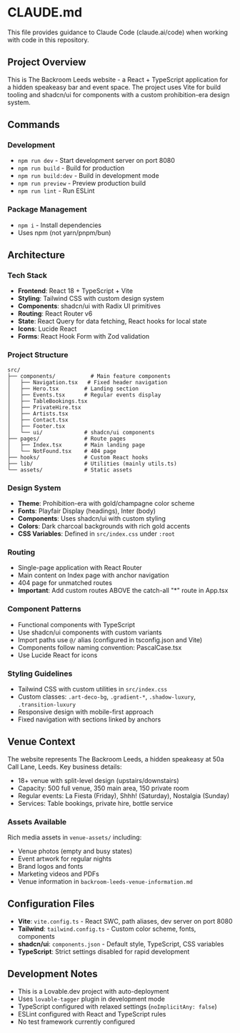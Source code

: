 # CLAUDE.md

This file provides guidance to Claude Code (claude.ai/code) when working with code in this repository.

## Project Overview

This is The Backroom Leeds website - a React + TypeScript application for a hidden speakeasy bar and event space. The project uses Vite for build tooling and shadcn/ui for components with a custom prohibition-era design system.

## Commands

### Development
- `npm run dev` - Start development server on port 8080
- `npm run build` - Build for production
- `npm run build:dev` - Build in development mode
- `npm run preview` - Preview production build
- `npm run lint` - Run ESLint

### Package Management
- `npm i` - Install dependencies
- Uses npm (not yarn/pnpm/bun)

## Architecture

### Tech Stack
- **Frontend**: React 18 + TypeScript + Vite
- **Styling**: Tailwind CSS with custom design system
- **Components**: shadcn/ui with Radix UI primitives
- **Routing**: React Router v6
- **State**: React Query for data fetching, React hooks for local state
- **Icons**: Lucide React
- **Forms**: React Hook Form with Zod validation

### Project Structure
```
src/
├── components/           # Main feature components
│   ├── Navigation.tsx   # Fixed header navigation
│   ├── Hero.tsx        # Landing section
│   ├── Events.tsx      # Regular events display
│   ├── TableBookings.tsx
│   ├── PrivateHire.tsx
│   ├── Artists.tsx
│   ├── Contact.tsx
│   ├── Footer.tsx
│   └── ui/             # shadcn/ui components
├── pages/              # Route pages
│   ├── Index.tsx       # Main landing page
│   └── NotFound.tsx    # 404 page
├── hooks/              # Custom React hooks
├── lib/                # Utilities (mainly utils.ts)
└── assets/             # Static assets
```

### Design System
- **Theme**: Prohibition-era with gold/champagne color scheme
- **Fonts**: Playfair Display (headings), Inter (body)
- **Components**: Uses shadcn/ui with custom styling
- **Colors**: Dark charcoal backgrounds with rich gold accents
- **CSS Variables**: Defined in `src/index.css` under `:root`

### Routing
- Single-page application with React Router
- Main content on Index page with anchor navigation
- 404 page for unmatched routes
- **Important**: Add custom routes ABOVE the catch-all "*" route in App.tsx

### Component Patterns
- Functional components with TypeScript
- Use shadcn/ui components with custom variants
- Import paths use `@/` alias (configured in tsconfig.json and Vite)
- Components follow naming convention: PascalCase.tsx
- Use Lucide React for icons

### Styling Guidelines
- Tailwind CSS with custom utilities in `src/index.css`
- Custom classes: `.art-deco-bg`, `.gradient-*`, `.shadow-luxury`, `.transition-luxury`
- Responsive design with mobile-first approach
- Fixed navigation with sections linked by anchors

## Venue Context

The website represents The Backroom Leeds, a hidden speakeasy at 50a Call Lane, Leeds. Key business details:
- 18+ venue with split-level design (upstairs/downstairs)
- Capacity: 500 full venue, 350 main area, 150 private room
- Regular events: La Fiesta (Friday), Shhh! (Saturday), Nostalgia (Sunday)
- Services: Table bookings, private hire, bottle service

### Assets Available
Rich media assets in `venue-assets/` including:
- Venue photos (empty and busy states)
- Event artwork for regular nights  
- Brand logos and fonts
- Marketing videos and PDFs
- Venue information in `backroom-leeds-venue-information.md`

## Configuration Files
- **Vite**: `vite.config.ts` - React SWC, path aliases, dev server on port 8080
- **Tailwind**: `tailwind.config.ts` - Custom color scheme, fonts, components
- **shadcn/ui**: `components.json` - Default style, TypeScript, CSS variables
- **TypeScript**: Strict settings disabled for rapid development

## Development Notes
- This is a Lovable.dev project with auto-deployment
- Uses `lovable-tagger` plugin in development mode
- TypeScript configured with relaxed settings (`noImplicitAny: false`)
- ESLint configured with React and TypeScript rules
- No test framework currently configured